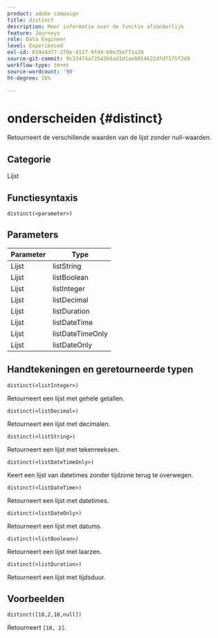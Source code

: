 ```yaml
---
product: adobe campaign
title: distinct
description: Meer informatie over de functie afzonderlijk
feature: Journeys
role: Data Engineer
level: Experienced
exl-id: 034e4d77-2f0e-4117-9fd4-b9e35ef71a39
source-git-commit: 9c33474a72542b6ad1d1ae0854622dfd7575f2d9
workflow-type: tm+mt
source-wordcount: '90'
ht-degree: 16%

---
```


# onderscheiden {#distinct}

Retourneert de verschillende waarden van de lijst zonder null-waarden.

## Categorie

Lijst

## Functiesyntaxis

`distinct(<parameter>)`

## Parameters

| Parameter | Type |
|-----------|------------------|
| Lijst | listString |
| Lijst | listBoolean |
| Lijst | listInteger |
| Lijst | listDecimal |
| Lijst | listDuration |
| Lijst | listDateTime |
| Lijst | listDateTimeOnly |
| Lijst | listDateOnly |

## Handtekeningen en geretourneerde typen

`distinct(<listInteger>)`

Retourneert een lijst met gehele getallen.

`distinct(<listDecimal>)`

Retourneert een lijst met decimalen.

`distinct(<listString>)`

Retourneert een lijst met tekenreeksen.

`distinct(<listDateTimeOnly>)`

Keert een lijst van datetimes zonder tijdzone terug te overwegen.

`distinct(<listDateTime>)`

Retourneert een lijst met datetimes.

`distinct(<listDateOnly>)`

Retourneert een lijst met datums.

`distinct(<listBoolean>)`

Retourneert een lijst met laarzen.

`distinct(<listDuration>)`

Retourneert een lijst met tijdsduur.

## Voorbeelden

`distinct([10,2,10,null])`

Retourneert `[10, 2]`.
